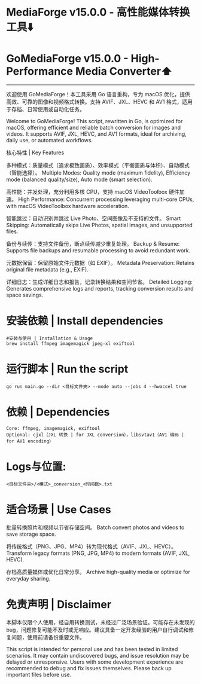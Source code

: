 # MediaForge v15.0.0 - 高性能媒体转换工具⬇️
	
# GoMediaForge v15.0.0 - High-Performance Media Converter⬆️



-------------------------------------------------------------------------------------------------------------------------------------------------------------------

欢迎使用 GoMediaForge！本工具采用 Go 语言重构，专为 macOS 优化，提供高效、可靠的图像和视频格式转换。支持 AVIF、JXL、HEVC 和 AV1 格式，适用于存档、日常使用或自动化任务。

Welcome to GoMediaForge! This script, rewritten in Go, is optimized for macOS, offering efficient and reliable batch conversion for images and videos. It supports AVIF, JXL, HEVC, and AV1 formats, ideal for archiving, daily use, or automated workflows.

核心特性 | Key Features





多种模式：质量模式（追求极致画质）、效率模式（平衡画质与体积）、自动模式（智能选择）。
Multiple Modes: Quality mode (maximum fidelity), Efficiency mode (balanced quality/size), Auto mode (smart selection).



高性能：并发处理，充分利用多核 CPU，支持 macOS VideoToolbox 硬件加速。
High Performance: Concurrent processing leveraging multi-core CPUs, with macOS VideoToolbox hardware acceleration.



智能跳过：自动识别并跳过 Live Photo、空间图像及不支持的文件。
Smart Skipping: Automatically skips Live Photos, spatial images, and unsupported files.



备份与续传：支持文件备份，断点续传减少重复处理。
Backup & Resume: Supports file backups and resumable processing to avoid redundant work.



元数据保留：保留原始文件元数据（如 EXIF）。
Metadata Preservation: Retains original file metadata (e.g., EXIF).



详细日志：生成详细日志和报告，记录转换结果和空间节省。
Detailed Logging: Generates comprehensive logs and reports, tracking conversion results and space savings.




# 安装依赖 | Install dependencies
	#安装与使用 | Installation & Usage
	brew install ffmpeg imagemagick jpeg-xl exiftool
# 运行脚本 | Run the script
	go run main.go --dir <目标文件夹> --mode auto --jobs 4 --hwaccel true

# 依赖 | Dependencies 
	Core: ffmpeg, imagemagick, exiftool
	Optional: cjxl（JXL 转换 | for JXL conversion），libsvtav1（AV1 编码 | for AV1 encoding）

#  Logs与位置: 
	<目标文件夹>/<模式>_conversion_<时间戳>.txt

# 适合场景 | Use Cases

批量转换照片和视频以节省存储空间。
Batch convert photos and videos to save storage space.

将传统格式（PNG、JPG、MP4）转为现代格式（AVIF、JXL、HEVC）。
Transform legacy formats (PNG, JPG, MP4) to modern formats (AVIF, JXL, HEVC).



存档高质量媒体或优化日常分享。
Archive high-quality media or optimize for everyday sharing.

# 免责声明 | Disclaimer

本脚本仅限个人使用，经自用转换测试，未经过广泛场景验证。可能存在未发现的 bug，问题修复可能不及时或无响应。建议具备一定开发经验的用户自行调试和修复问题，使用前请备份重要文件。

This script is intended for personal use and has been tested in limited scenarios. It may contain undiscovered bugs, and issue resolution may be delayed or unresponsive. Users with some development experience are recommended to debug and fix issues themselves. Please back up important files before use.
